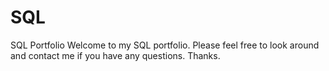 # SQL
SQL Portfolio
Welcome to my SQL portfolio. Please feel free to look around and contact me if you have any questions. Thanks.
